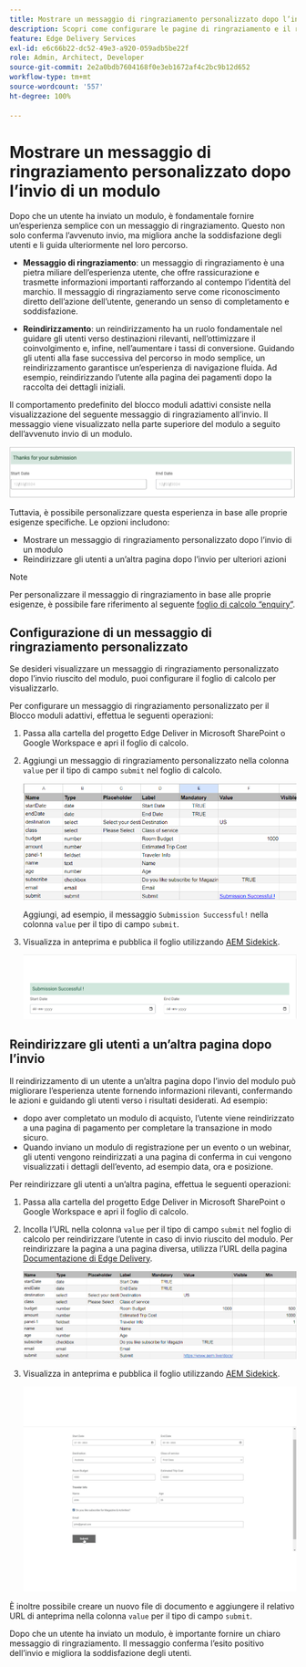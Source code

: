 ```yaml
---
title: Mostrare un messaggio di ringraziamento personalizzato dopo l’invio di un modulo
description: Scopri come configurare le pagine di ringraziamento e il reindirizzamento per il Blocco moduli per ottimizzare l’esperienza utente e semplificare i percorsi di utenti.
feature: Edge Delivery Services
exl-id: e6c66b22-dc52-49e3-a920-059adb5be22f
role: Admin, Architect, Developer
source-git-commit: 2e2a0bdb7604168f0e3eb1672af4c2bc9b12d652
workflow-type: tm+mt
source-wordcount: '557'
ht-degree: 100%

---
```


# Mostrare un messaggio di ringraziamento personalizzato dopo l’invio di un modulo

Dopo che un utente ha inviato un modulo, è fondamentale fornire un’esperienza semplice con un messaggio di ringraziamento. Questo non solo conferma l’avvenuto invio, ma migliora anche la soddisfazione degli utenti e li guida ulteriormente nel loro percorso.

- **Messaggio di ringraziamento**: un messaggio di ringraziamento è una pietra miliare dell’esperienza utente, che offre rassicurazione e trasmette informazioni importanti rafforzando al contempo l’identità del marchio. Il messaggio di ringraziamento serve come riconoscimento diretto dell’azione dell’utente, generando un senso di completamento e soddisfazione.

- **Reindirizzamento**: un reindirizzamento ha un ruolo fondamentale nel guidare gli utenti verso destinazioni rilevanti, nell’ottimizzare il coinvolgimento e, infine, nell’aumentare i tassi di conversione. Guidando gli utenti alla fase successiva del percorso in modo semplice, un reindirizzamento garantisce un’esperienza di navigazione fluida. Ad esempio, reindirizzando l’utente alla pagina dei pagamenti dopo la raccolta dei dettagli iniziali.

Il comportamento predefinito del blocco moduli adattivi consiste nella visualizzazione del seguente messaggio di ringraziamento all’invio. Il messaggio viene visualizzato nella parte superiore del modulo a seguito dell’avvenuto invio di un modulo.

![messaggio di ringraziamento predefinito](/help/edge/assets/thank-you-message.png)

Tuttavia, è possibile personalizzare questa esperienza in base alle proprie esigenze specifiche. Le opzioni includono:

- Mostrare un messaggio di ringraziamento personalizzato dopo l’invio di un modulo
- Reindirizzare gli utenti a un’altra pagina dopo l’invio per ulteriori azioni

>[!NOTE]
>
> Per personalizzare il messaggio di ringraziamento in base alle proprie esigenze, è possibile fare riferimento al seguente [foglio di calcolo “enquiry”](/help/edge/docs/forms/assets/enquiry.xlsx).

## Configurazione di un messaggio di ringraziamento personalizzato

Se desideri visualizzare un messaggio di ringraziamento personalizzato dopo l’invio riuscito del modulo, puoi configurare il foglio di calcolo per visualizzarlo.

Per configurare un messaggio di ringraziamento personalizzato per il Blocco moduli adattivi, effettua le seguenti operazioni:

1. Passa alla cartella del progetto Edge Deliver in Microsoft SharePoint o Google Workspace e apri il foglio di calcolo.
1. Aggiungi un messaggio di ringraziamento personalizzato nella colonna `value` per il tipo di campo `submit` nel foglio di calcolo.

   ![Messaggio di ringraziamento personalizzato](/help/edge/docs/forms/assets/thankyou-custommessage.png)

   Aggiungi, ad esempio, il messaggio `Submission Successful!` nella colonna `value` per il tipo di campo `submit`.

1. Visualizza in anteprima e pubblica il foglio utilizzando [AEM Sidekick](https://www.aem.live/developer/tutorial#preview-and-publish-your-content).

   ![Messaggio di ringraziamento personalizzato](/help/edge/docs/forms/assets/customized-thank-you-message.png)

## Reindirizzare gli utenti a un’altra pagina dopo l’invio

Il reindirizzamento di un utente a un’altra pagina dopo l’invio del modulo può migliorare l’esperienza utente fornendo informazioni rilevanti, confermando le azioni e guidando gli utenti verso i risultati desiderati. Ad esempio:

- dopo aver completato un modulo di acquisto, l’utente viene reindirizzato a una pagina di pagamento per completare la transazione in modo sicuro.
- Quando inviano un modulo di registrazione per un evento o un webinar, gli utenti vengono reindirizzati a una pagina di conferma in cui vengono visualizzati i dettagli dell’evento, ad esempio data, ora e posizione.

Per reindirizzare gli utenti a un’altra pagina, effettua le seguenti operazioni:

1. Passa alla cartella del progetto Edge Deliver in Microsoft SharePoint o Google Workspace e apri il foglio di calcolo.
1. Incolla l’URL nella colonna `value` per il tipo di campo `submit` nel foglio di calcolo per reindirizzare l’utente in caso di invio riuscito del modulo.
Per reindirizzare la pagina a una pagina diversa, utilizza l’URL della pagina [Documentazione di Edge Delivery](https://www.aem.live/docs/).

   ![URL di reindirizzamento ringraziamento](/help/edge/docs/forms/assets/thankyou-redirecturl.png)

1. Visualizza in anteprima e pubblica il foglio utilizzando [AEM Sidekick](https://www.aem.live/developer/tutorial#preview-and-publish-your-content).

   ![Reindirizzamento del messaggio di ringraziamento](/help/edge/docs/forms/assets/thankyou-redirectpage.gif)

È inoltre possibile creare un nuovo file di documento e aggiungere il relativo URL di anteprima nella colonna `value` per il tipo di campo `submit`.

Dopo che un utente ha inviato un modulo, è importante fornire un chiaro messaggio di ringraziamento. Il messaggio conferma l’esito positivo dell’invio e migliora la soddisfazione degli utenti.

